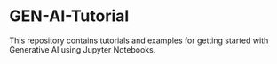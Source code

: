 # GEN-AI-Tutorial

This repository contains tutorials and examples for getting started with Generative AI using Jupyter Notebooks.
